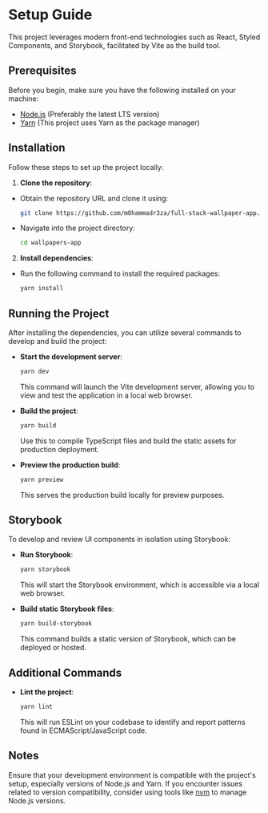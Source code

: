 # Setup Guide

This project leverages modern front-end technologies such as React, Styled Components, and Storybook, facilitated by Vite as the build tool.

## Prerequisites

Before you begin, make sure you have the following installed on your machine:

- [Node.js](https://nodejs.org/) (Preferably the latest LTS version)
- [Yarn](https://yarnpkg.com/) (This project uses Yarn as the package manager)

## Installation

Follow these steps to set up the project locally:

1. **Clone the repository**:

- Obtain the repository URL and clone it using:
  ```bash
  git clone https://github.com/m0hammadr3za/full-stack-wallpaper-app.git
  ```
- Navigate into the project directory:
  ```bash
  cd wallpapers-app
  ```

2. **Install dependencies**:

- Run the following command to install the required packages:
  ```bash
  yarn install
  ```

## Running the Project

After installing the dependencies, you can utilize several commands to develop and build the project:

- **Start the development server**:

  ```bash
  yarn dev
  ```

  This command will launch the Vite development server, allowing you to view and test the application in a local web browser.

- **Build the project**:

  ```bash
  yarn build
  ```

  Use this to compile TypeScript files and build the static assets for production deployment.

- **Preview the production build**:
  ```bash
  yarn preview
  ```
  This serves the production build locally for preview purposes.

## Storybook

To develop and review UI components in isolation using Storybook:

- **Run Storybook**:

  ```bash
  yarn storybook
  ```

  This will start the Storybook environment, which is accessible via a local web browser.

- **Build static Storybook files**:
  ```bash
  yarn build-storybook
  ```
  This command builds a static version of Storybook, which can be deployed or hosted.

## Additional Commands

- **Lint the project**:
  ```bash
  yarn lint
  ```
  This will run ESLint on your codebase to identify and report patterns found in ECMAScript/JavaScript code.

## Notes

Ensure that your development environment is compatible with the project's setup, especially versions of Node.js and Yarn. If you encounter issues related to version compatibility, consider using tools like [nvm](https://github.com/nvm-sh/nvm) to manage Node.js versions.
